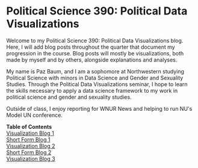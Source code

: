 # Political Science 390: Political Data Visualizations

Welcome to my Political Science 390: Political Data Visualizations blog. Here, I will add blog posts throughout the quarter that document my progression in the course. Blog posts will mostly be visualizations, both made by myself and by others, alongside explanations and analyses.

My name is Paz Baum, and I am a sophomore at Northwestern studying Political Science with minors in Data Science and Gender and Sexuality Studies. Through the Political Data Visualizations seminar, I hope to learn the skills necessary to apply a data science framework to my work in political science and gender and sexuality studies.

Outside of class, I enjoy reporting for WNUR News and helping to run NU's Model UN conference.

**Table of Contents** <br>
[Visualization Blog 1](visualization_blog_1.md) <br>
[Short Form Blog 1](short_form_blog_1.md) <br>
[Visualization Blog 2](visualization_blog_2.md) <br>
[Short Form Blog 2](short_form_blog_2.md) <br>
[Visualization Blog 3](visualization_blog_3.md)
